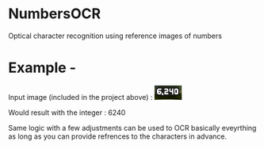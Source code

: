 # NumbersOCR
Optical character recognition using reference images of numbers

# Example - 

Input image (included in the project above) :
![Example Image](https://raw.githubusercontent.com/BenShapira/NumbersOCR/master/ImageOCRExample/Images/Samples/sample1.PNG "Example Image")

Would result with the integer : 6240

Same logic with a few adjustments can be used to OCR basically eveyrthing as long as you can provide refrences to the characters in advance.
